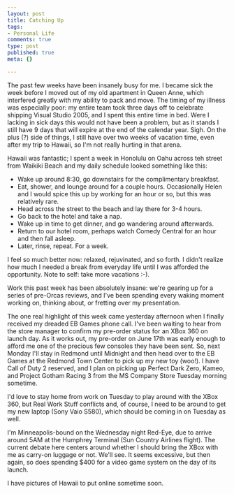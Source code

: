 ```yaml
--- 
layout: post
title: Catching Up
tags: 
- Personal Life
comments: true
type: post
published: true
meta: {}

---
```

The past few weeks have been insanely busy for me. I became sick the week before I moved out of my old apartment in Queen Anne, which interfered greatly with my ability to pack and move. The timing of my illness was especially poor: my entire team took three days off to celebrate shipping Visual Studio 2005, and I spent this entire time in bed. Were I lacking in sick days this would not have been a problem, but as it stands I still have 9 days that will expire at the end of the calendar year. Sigh. On the plus (?) side of things, I still have over two weeks of vacation time, even after my trip to Hawaii, so I'm not really hurting in that arena.

  Hawaii was fantastic; I spent a week in Honolulu on Oahu across teh street from Waikiki Beach and my daily schedule looked something like this:
  - Wake up around 8:30, go downstairs for the complimentary breakfast.
  - Eat, shower, and lounge around for a couple hours. Occasionally Helen and I would spice this up by working for an hour or so, but this was relatively rare.
  - Head across the street to the beach and lay there for 3-4 hours.
  - Go back to the hotel and take a nap.
  - Wake up in time to get dinner, and go wandering around afterwards.
  - Return to our hotel room, perhaps watch Comedy Central for an hour and then fall asleep.
  - Later, rinse, repeat. For a week.

  I feel so much better now: relaxed, rejuvinated, and so forth. I didn't realize how much I needed a break from everyday life until I was afforded the opportunity. Note to self: take more vacations :-).

  Work this past week has been absolutely insane: we're gearing up for a series of pre-Orcas reviews, and I've been spending every waking moment working on, thinking about, or fretting over my presentation.

  The one real highlight of this week came yesterday afternoon when I finally received my dreaded EB Games phone call. I've been waiting to hear from the store manager to confirm my pre-order status for an XBox 360 on launch day. As it works out, my pre-order on June 17th was early enough to afford me one of the precious few consoles they have been sent. So, next Monday I'll stay in Redmond until Midnight and then head over to the EB Games at the Redmond Town Center to pick up my new toy (woo!). I have Call of Duty 2 reserved, and I plan on picking up Perfect Dark Zero, Kameo, and Project Gotham Racing 3 from the MS Company Store Tuesday morning sometime.

  I'd love to stay home from work on Tuesday to play around with the XBox 360, but Real Work Stuff conflicts and, of course, I need to be around to get my new laptop (Sony Vaio S580), which should be coming in on Tuesday as well.

  I'm Minneapolis-bound on the Wednesday night Red-Eye, due to arrive around 5AM at the Humphrey Terminal (Sun Country Airlines flight). The current debate here centers around whether I should bring the XBox with me as carry-on luggage or not. We'll see. It seems excessive, but then again, so does spending $400 for a video game system on the day of its launch.

  I have pictures of Hawaii to put online sometime soon.
